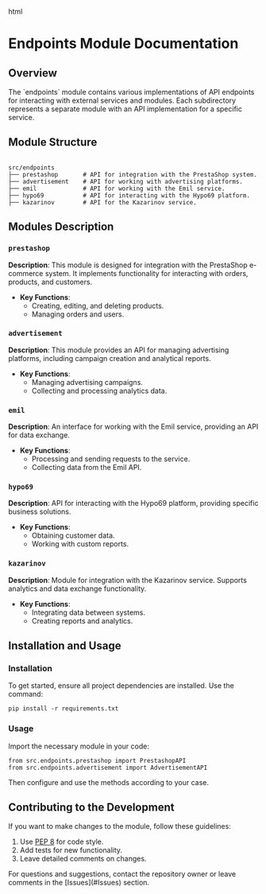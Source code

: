 html
<h1>Endpoints Module Documentation</h1>

<h2>Overview</h2>
<p>The `endpoints` module contains various implementations of API endpoints for interacting with external services and modules. Each subdirectory represents a separate module with an API implementation for a specific service.</p>

<h2>Module Structure</h2>
<pre><code>
src/endpoints
├── prestashop       # API for integration with the PrestaShop system.
├── advertisement    # API for working with advertising platforms.
├── emil             # API for working with the Emil service.
├── hypo69           # API for interacting with the Hypo69 platform.
├── kazarinov        # API for the Kazarinov service.
</code></pre>

<h2>Modules Description</h2>

<h3><code>prestashop</code></h3>
<p><strong>Description</strong>: This module is designed for integration with the PrestaShop e-commerce system. It implements functionality for interacting with orders, products, and customers.</p>
<ul>
  <li><strong>Key Functions</strong>:
    <ul>
      <li>Creating, editing, and deleting products.</li>
      <li>Managing orders and users.</li>
    </ul>
  </li>
</ul>

<h3><code>advertisement</code></h3>
<p><strong>Description</strong>: This module provides an API for managing advertising platforms, including campaign creation and analytical reports.</p>
<ul>
  <li><strong>Key Functions</strong>:
    <ul>
      <li>Managing advertising campaigns.</li>
      <li>Collecting and processing analytics data.</li>
    </ul>
  </li>
</ul>

<h3><code>emil</code></h3>
<p><strong>Description</strong>: An interface for working with the Emil service, providing an API for data exchange.</p>
<ul>
  <li><strong>Key Functions</strong>:
    <ul>
      <li>Processing and sending requests to the service.</li>
      <li>Collecting data from the Emil API.</li>
    </ul>
  </li>
</ul>

<h3><code>hypo69</code></h3>
<p><strong>Description</strong>: API for interacting with the Hypo69 platform, providing specific business solutions.</p>
<ul>
  <li><strong>Key Functions</strong>:
    <ul>
      <li>Obtaining customer data.</li>
      <li>Working with custom reports.</li>
    </ul>
  </li>
</ul>

<h3><code>kazarinov</code></h3>
<p><strong>Description</strong>: Module for integration with the Kazarinov service. Supports analytics and data exchange functionality.</p>
<ul>
  <li><strong>Key Functions</strong>:
    <ul>
      <li>Integrating data between systems.</li>
      <li>Creating reports and analytics.</li>
    </ul>
  </li>
</ul>

<h2>Installation and Usage</h2>

<h3>Installation</h3>
<p>To get started, ensure all project dependencies are installed. Use the command:</p>
<pre><code>pip install -r requirements.txt
</code></pre>

<h3>Usage</h3>
<p>Import the necessary module in your code:</p>
<pre><code>from src.endpoints.prestashop import PrestashopAPI
from src.endpoints.advertisement import AdvertisementAPI
</code></pre>
<p>Then configure and use the methods according to your case.</p>


<h2>Contributing to the Development</h2>

<p>If you want to make changes to the module, follow these guidelines:</p>
<ol>
  <li>Use <a href="https://peps.python.org/pep-0008/">PEP 8</a> for code style.</li>
  <li>Add tests for new functionality.</li>
  <li>Leave detailed comments on changes.</li>
</ol>
<p>For questions and suggestions, contact the repository owner or leave comments in the [Issues](#Issues) section.</p>